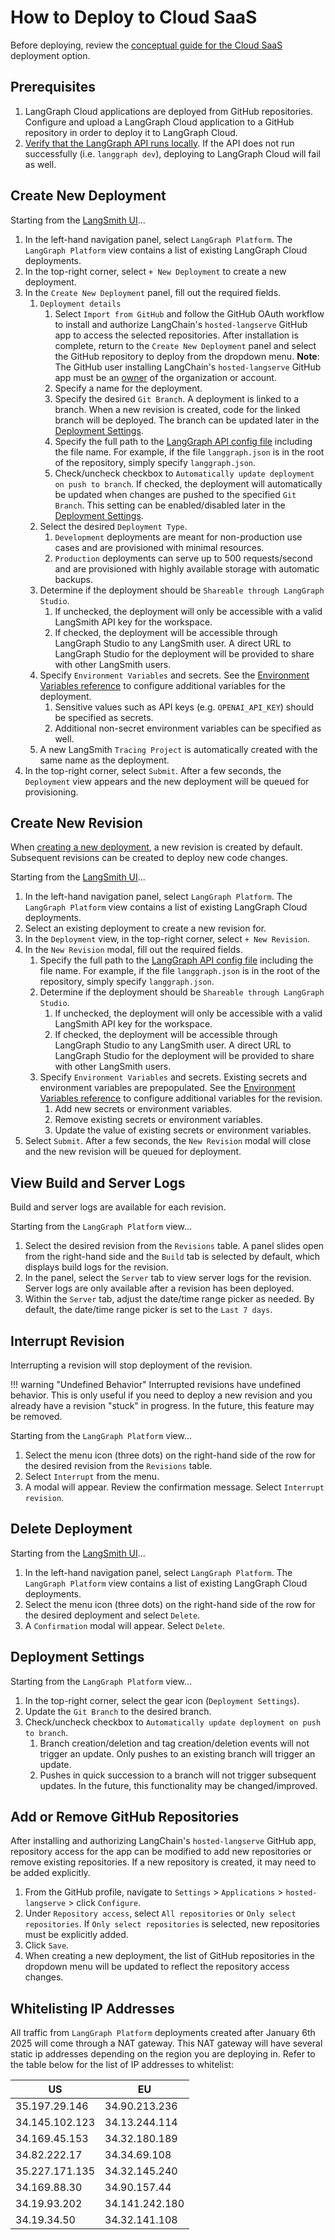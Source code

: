 # How to Deploy to Cloud SaaS

Before deploying, review the [conceptual guide for the Cloud SaaS](../../concepts/langgraph_cloud.md) deployment option.

## Prerequisites

1. LangGraph Cloud applications are deployed from GitHub repositories. Configure and upload a LangGraph Cloud application to a GitHub repository in order to deploy it to LangGraph Cloud.
1. [Verify that the LangGraph API runs locally](test_locally.md). If the API does not run successfully (i.e. `langgraph dev`), deploying to LangGraph Cloud will fail as well.

## Create New Deployment

Starting from the <a href="https://smith.langchain.com/" target="_blank">LangSmith UI</a>...

1. In the left-hand navigation panel, select `LangGraph Platform`. The `LangGraph Platform` view contains a list of existing LangGraph Cloud deployments.
1. In the top-right corner, select `+ New Deployment` to create a new deployment.
1. In the `Create New Deployment` panel, fill out the required fields.
    1. `Deployment details`
        1. Select `Import from GitHub` and follow the GitHub OAuth workflow to install and authorize LangChain's `hosted-langserve` GitHub app to access the selected repositories. After installation is complete, return to the `Create New Deployment` panel and select the GitHub repository to deploy from the dropdown menu. **Note**: The GitHub user installing LangChain's `hosted-langserve` GitHub app must be an [owner](https://docs.github.com/en/organizations/managing-peoples-access-to-your-organization-with-roles/roles-in-an-organization#organization-owners) of the organization or account.
        1. Specify a name for the deployment.
        1. Specify the desired `Git Branch`. A deployment is linked to a branch. When a new revision is created, code for the linked branch will be deployed. The branch can be updated later in the [Deployment Settings](#deployment-settings).
        1. Specify the full path to the [LangGraph API config file](../reference/cli.md#configuration-file) including the file name. For example, if the file `langgraph.json` is in the root of the repository, simply specify `langgraph.json`.
        1. Check/uncheck checkbox to `Automatically update deployment on push to branch`. If checked, the deployment will automatically be updated when changes are pushed to the specified `Git Branch`. This setting can be enabled/disabled later in the [Deployment Settings](#deployment-settings).
    1. Select the desired `Deployment Type`.
        1. `Development` deployments are meant for non-production use cases and are provisioned with minimal resources.
        1. `Production` deployments can serve up to 500 requests/second and are provisioned with highly available storage with automatic backups.
    1. Determine if the deployment should be `Shareable through LangGraph Studio`.
        1. If unchecked, the deployment will only be accessible with a valid LangSmith API key for the workspace.
        1. If checked, the deployment will be accessible through LangGraph Studio to any LangSmith user. A direct URL to LangGraph Studio for the deployment will be provided to share with other LangSmith users.
    1. Specify `Environment Variables` and secrets. See the [Environment Variables reference](../reference/env_var.md) to configure additional variables for the deployment.
        1. Sensitive values such as API keys (e.g. `OPENAI_API_KEY`) should be specified as secrets.
        1. Additional non-secret environment variables can be specified as well.
    1. A new LangSmith `Tracing Project` is automatically created with the same name as the deployment.
1. In the top-right corner, select `Submit`. After a few seconds, the `Deployment` view appears and the new deployment will be queued for provisioning.

## Create New Revision

When [creating a new deployment](#create-new-deployment), a new revision is created by default. Subsequent revisions can be created to deploy new code changes.

Starting from the <a href="https://smith.langchain.com/" target="_blank">LangSmith UI</a>...

1. In the left-hand navigation panel, select `LangGraph Platform`. The `LangGraph Platform` view contains a list of existing LangGraph Cloud deployments.
1. Select an existing deployment to create a new revision for.
1. In the `Deployment` view, in the top-right corner, select `+ New Revision`.
1. In the `New Revision` modal, fill out the required fields.
    1. Specify the full path to the [LangGraph API config file](../reference/cli.md#configuration-file) including the file name. For example, if the file `langgraph.json` is in the root of the repository, simply specify `langgraph.json`.
    1. Determine if the deployment should be `Shareable through LangGraph Studio`.
        1. If unchecked, the deployment will only be accessible with a valid LangSmith API key for the workspace.
        1. If checked, the deployment will be accessible through LangGraph Studio to any LangSmith user. A direct URL to LangGraph Studio for the deployment will be provided to share with other LangSmith users.
    1. Specify `Environment Variables` and secrets. Existing secrets and environment variables are prepopulated. See the [Environment Variables reference](../reference/env_var.md) to configure additional variables for the revision.
        1. Add new secrets or environment variables.
        1. Remove existing secrets or environment variables.
        1. Update the value of existing secrets or environment variables.
1. Select `Submit`. After a few seconds, the `New Revision` modal will close and the new revision will be queued for deployment.

## View Build and Server Logs

Build and server logs are available for each revision.

Starting from the `LangGraph Platform` view...

1. Select the desired revision from the `Revisions` table. A panel slides open from the right-hand side and the `Build` tab is selected by default, which displays build logs for the revision.
1. In the panel, select the `Server` tab to view server logs for the revision. Server logs are only available after a revision has been deployed.
1. Within the `Server` tab, adjust the date/time range picker as needed. By default, the date/time range picker is set to the `Last 7 days`.

## Interrupt Revision

Interrupting a revision will stop deployment of the revision.

!!! warning "Undefined Behavior"
    Interrupted revisions have undefined behavior. This is only useful if you need to deploy a new revision and you already have a revision "stuck" in progress. In the future, this feature may be removed.

Starting from the `LangGraph Platform` view...

1. Select the menu icon (three dots) on the right-hand side of the row for the desired revision from the `Revisions` table.
1. Select `Interrupt` from the menu.
1. A modal will appear. Review the confirmation message. Select `Interrupt revision`.

## Delete Deployment

Starting from the <a href="https://smith.langchain.com/" target="_blank">LangSmith UI</a>...

1. In the left-hand navigation panel, select `LangGraph Platform`. The `LangGraph Platform` view contains a list of existing LangGraph Cloud deployments.
1. Select the menu icon (three dots) on the right-hand side of the row for the desired deployment and select `Delete`.
1. A `Confirmation` modal will appear. Select `Delete`.

## Deployment Settings

Starting from the `LangGraph Platform` view...

1. In the top-right corner, select the gear icon (`Deployment Settings`).
1. Update the `Git Branch` to the desired branch.
1. Check/uncheck checkbox to `Automatically update deployment on push to branch`.
    1. Branch creation/deletion and tag creation/deletion events will not trigger an update. Only pushes to an existing branch will trigger an update.
    1. Pushes in quick succession to a branch will not trigger subsequent updates. In the future, this functionality may be changed/improved.

## Add or Remove GitHub Repositories

After installing and authorizing LangChain's `hosted-langserve` GitHub app, repository access for the app can be modified to add new repositories or remove existing repositories. If a new repository is created, it may need to be added explicitly.

1. From the GitHub profile, navigate to `Settings` > `Applications` > `hosted-langserve` > click `Configure`.
1. Under `Repository access`, select `All repositories` or `Only select repositories`. If `Only select repositories` is selected, new repositories must be explicitly added.
1. Click `Save`.
1. When creating a new deployment, the list of GitHub repositories in the dropdown menu will be updated to reflect the repository access changes.

## Whitelisting IP Addresses

All traffic from `LangGraph Platform` deployments created after January 6th 2025 will come through a NAT gateway.
This NAT gateway will have several static ip addresses depending on the region you are deploying in. Refer to the table below for the list of IP addresses to whitelist:

| US             | EU              |
|----------------|-----------------|
| 35.197.29.146  | 34.90.213.236   |
| 34.145.102.123 | 34.13.244.114   |
| 34.169.45.153  | 34.32.180.189   |
| 34.82.222.17   | 34.34.69.108    |
| 35.227.171.135 | 34.32.145.240   | 
| 34.169.88.30   | 34.90.157.44    |
| 34.19.93.202   | 34.141.242.180  |
| 34.19.34.50    | 34.32.141.108   |
